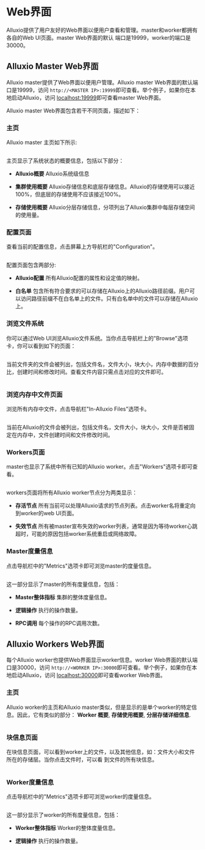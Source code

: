 # Web界面

Alluxio提供了用户友好的Web界面以便用户查看和管理。master和worker都拥有各自的Web UI页面。master Web界面的默认
端口是19999，worker的端口是30000。

## Alluxio Master Web界面

Alluxio master提供了Web界面以便用户管理。Alluxio master Web界面的默认端口是19999，访问
`http://<MASTER IP>:19999`即可查看。举个例子，如果你在本地启动Alluxio，访问
[localhost:19999](http://localhost:19999)即可查看master Web界面。

Alluxio master Web界面包含若干不同页面，描述如下：

### 主页

Alluxio master 主页如下所示:

<figure><img src="../.gitbook/assets/screenshot_overview.png" alt=""><figcaption></figcaption></figure>

主页显示了系统状态的概要信息，包括以下部分：

* **Alluxio概要** Alluxio系统级信息

* **集群使用概要** Alluxio存储信息和底层存储信息。Alluxio的存储使用可以接近100%，但底层的存储使用不应该接近100%。

* **存储使用概要** Alluxio分层存储信息，分项列出了Alluxio集群中每层存储空间的使用量。

### 配置页面

查看当前的配置信息，点击屏幕上方导航栏的"Configuration"。

<figure><img src="../.gitbook/assets/screenshot_systemConfiguration.png" alt=""><figcaption></figcaption></figure>

配置页面包含两部分:

* **Alluxio配置** 所有Alluxio配置的属性和设定值的映射。

* **白名单** 包含所有符合要求的可以存储在Alluxio上的Alluxio路径前缀。用户可以访问路径前缀不在白名单上的文件。只有白名单中的文件可以存储在Alluxio上。

### 浏览文件系统

你可以通过Web UI浏览Alluxio文件系统。当你点击导航栏上的"Browse"选项卡，你可以看到如下的页面：

<figure><img src="../.gitbook/assets/screenshot_browseFileSystem.png" alt=""><figcaption></figcaption></figure>

当前文件夹的文件会被列出，包括文件名，文件大小，块大小，内存中数据的百分比，创建时间和修改时间。查看文件内容只需点击对应的文件即可。

<figure><img src="../.gitbook/assets/screenshot_viewFile.png" alt=""><figcaption></figcaption></figure>

### 浏览内存中文件页面

浏览所有内存中文件，点击导航栏"In-Alluxio Files"选项卡。

<figure><img src="../.gitbook/assets/screenshot_inMemoryFiles.png" alt=""><figcaption></figcaption></figure>

当前在Alluxio的文件会被列出，包括文件名，文件大小，块大小，文件是否被固定在内存中，文件创建时间和文件修改时间。

### Workers页面

master也显示了系统中所有已知的Alluxio worker。点击"Workers"选项卡即可查看。

<figure><img src="../.gitbook/assets/screenshot_workers.png" alt=""><figcaption></figcaption></figure>

workers页面将所有Alluxio worker节点分为两类显示：

* **存活节点** 所有当前可以处理Alluxio请求的节点列表。点击worker名将重定向到worker的web UI页面。

* **失效节点** 所有被master宣布失效的worker列表，通常是因为等待worker心跳超时，可能的原因包括worker系统重启或网络故障。

### Master度量信息

点击导航栏中的"Metrics"选项卡即可浏览master的度量信息。

<figure><img src="../.gitbook/assets/screenshot_masterMetrics.png" alt=""><figcaption></figcaption></figure>

这一部分显示了master的所有度量信息，包括：

* **Master整体指标** 集群的整体度量信息。

* **逻辑操作** 执行的操作数量。

* **RPC调用** 每个操作的RPC调用次数。

## Alluxio Workers Web界面

每个Alluxio worker也提供Web界面显示worker信息。worker Web界面的默认端口是30000，访问
`http://<WORKER IP>:30000`即可查看。举个例子，如果你在本地启动Alluxio，访问
[localhost:30000](http://localhost:30000)即可查看worker Web界面。

### 主页

Alluxio worker的主页和Alluxio master类似，但是显示的是单个worker的特定信息。因此，它有类似的部分：
**Worker 概要**, **存储使用概要**, **分层存储详细信息**.

<figure><img src="../.gitbook/assets/screenshot_workerOverview.png" alt=""><figcaption></figcaption></figure>

### 块信息页面

在块信息页面，可以看到worker上的文件，以及其他信息，如：文件大小和文件所在的存储层。当你点击文件时，可以看
到文件的所有块信息。

<figure><img src="../.gitbook/assets/screenshot_workerBlockInfo.png" alt=""><figcaption></figcaption></figure>

### Worker度量信息

点击导航栏中的"Metrics"选项卡即可浏览worker的度量信息。

<figure><img src="../.gitbook/assets/screenshot_workerMetrics.png" alt=""><figcaption></figcaption></figure>

这一部分显示了worker的所有度量信息，包括：

* **Worker整体指标** Worker的整体度量信息。

* **逻辑操作** 执行的操作数量。
